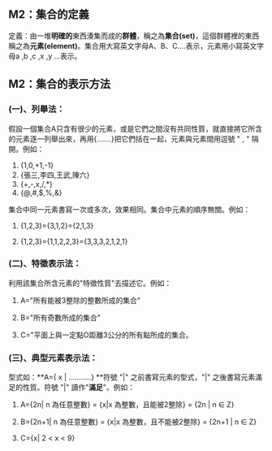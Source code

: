 ## M2：集合的定義

定義：由一堆**明確的**東西湊集而成的**群體**，稱之為**集合\(set\)**，這個群體裡的東西稱之為**元素\(element\)**。集合用大寫英文字母A、B、C....表示，元素用小寫英文字母a ,b ,c ,x ,y ...表示。

## M2：集合的表示方法

### \(一\)、**列舉法：**

假設一個集合A只含有很少的元素，或是它們之間沒有共同性質，就直接將它所含的元素逐一列舉出來，再用{.......}把它們括在一起，元素與元素間用逗號  "  ,  "  隔開。例如：

1. {1,0,+1,-1}
2. {張三,李四,王武,陳六}
3. {+,-,x,/,\*}
4. {@,\#,$,%,&}

集合中同一元素書寫一次或多次，效果相同。集合中元素的順序無關。例如：

1. {1,2,3}={3,1,2}={2,1,3}

2. {1,2,3}={1,1,2,2,3}={3,3,3,2,1,2,1}

### \(二\)、特徵表示法：

利用該集合所含元素的"特徵性質"去描述它。例如：

1. A="所有能被3整除的整數所成的集合"

2. B="所有奇數所成的集合"

3. C="平面上與一定點O距離3公分的所有點所成的集合。

### \(三\)、典型元素表示法：

型式如：**A={ x \| ...........} **符號  "\|" 之前書寫元素的型式，"\|" 之後書寫元素滿足的性質。符號 "\|" 讀作"**滿足**"。例如：

1. A={2n\| n 為任意整數} = {x\|x 為整數，且能被2整除} = {2n \| n  ∈ Z}

2. B={2n+1\| n 為任意整數} = {x\|x 為整數，且不能被2整除} = {2n+1 \| n  ∈ Z}

3. C={x\| 2 &lt; x &lt; 9}

### 




